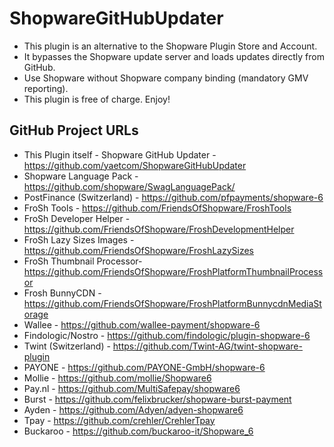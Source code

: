 # ShopwareGitHubUpdater

* This plugin is an alternative to the Shopware Plugin Store and Account.
* It bypasses the Shopware update server and loads updates directly from GitHub.
* Use Shopware without Shopware company binding (mandatory GMV reporting).
* This plugin is free of charge. Enjoy!

## GitHub Project URLs

* This Plugin itself - Shopware GitHub Updater - https://github.com/yaetcom/ShopwareGitHubUpdater
* Shopware Language Pack - https://github.com/shopware/SwagLanguagePack/
* PostFinance (Switzerland) - https://github.com/pfpayments/shopware-6
* FroSh Tools - https://github.com/FriendsOfShopware/FroshTools
* FroSh Developer Helper - https://github.com/FriendsOfShopware/FroshDevelopmentHelper
* FroSh Lazy Sizes Images - https://github.com/FriendsOfShopware/FroshLazySizes
* FroSh Thumbnail Processor- https://github.com/FriendsOfShopware/FroshPlatformThumbnailProcessor
* Frosh BunnyCDN - https://github.com/FriendsOfShopware/FroshPlatformBunnycdnMediaStorage
* Wallee - https://github.com/wallee-payment/shopware-6
* Findologic/Nostro - https://github.com/findologic/plugin-shopware-6
* Twint (Switzerland) - https://github.com/Twint-AG/twint-shopware-plugin
* PAYONE - https://github.com/PAYONE-GmbH/shopware-6
* Mollie - https://github.com/mollie/Shopware6
* Pay.nl - https://github.com/MultiSafepay/shopware6
* Burst - https://github.com/felixbrucker/shopware-burst-payment
* Ayden - https://github.com/Adyen/adyen-shopware6
* Tpay - https://github.com/crehler/CrehlerTpay
* Buckaroo - https://github.com/buckaroo-it/Shopware_6
